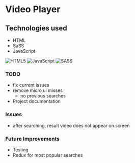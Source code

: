 # Video Player

## Technologies used
* HTML
* SaSS
* JavaScript

![HTML5](https://img.shields.io/badge/html5-%23E34F26.svg?style=for-the-badge&logo=html5&logoColor=white)
![JavaScript](https://img.shields.io/badge/javascript-%23323330.svg?style=for-the-badge&logo=javascript&logoColor=%23F7DF1E)
![SASS](https://img.shields.io/badge/SASS-hotpink.svg?style=for-the-badge&logo=SASS&logoColor=white)

### TODO
* fix current issues
* remove micro ui misses 
  * no previous searches
* Project documentation

### Issues
* after searching, result video does not appear on screen

### Future Improvements
* Testing
* Redux for most popular searches